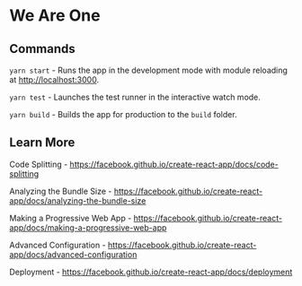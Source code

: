 # We Are One

## Commands

`yarn start` - Runs the app in the development mode with module reloading at [http://localhost:3000](http://localhost:3000).

`yarn test` - Launches the test runner in the interactive watch mode.

`yarn build` - Builds the app for production to the `build` folder.

## Learn More

Code Splitting - https://facebook.github.io/create-react-app/docs/code-splitting

Analyzing the Bundle Size - https://facebook.github.io/create-react-app/docs/analyzing-the-bundle-size

Making a Progressive Web App - https://facebook.github.io/create-react-app/docs/making-a-progressive-web-app

Advanced Configuration - https://facebook.github.io/create-react-app/docs/advanced-configuration

Deployment - https://facebook.github.io/create-react-app/docs/deployment

